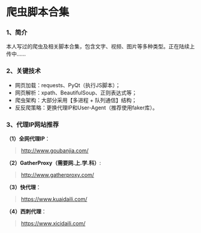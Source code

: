 # 爬虫脚本合集

### 1、简介
本人写过的爬虫及相关脚本合集，包含文字、视频、图片等多种类型。正在陆续上传中……

### 2、关键技术
- 网页加载：requests、PyQt（执行JS脚本）；
- 网页解析：xpath、BeautifulSoup、正则表达式等；
- 爬虫架构：大部分采用【多进程 + 队列通信】结构；
- 反反爬策略：更换代理IP和User-Agent（推荐使用faker库）。

### 3、代理IP网站推荐
**（1）全网代理IP**：
> http://www.goubanjia.com/

**（2）GatherProxy（需要网.上.学.科）**:
> http://www.gatherproxy.com/

**（3）快代理**：
> https://www.kuaidaili.com/

**（4）西刺代理**：
> https://www.xicidaili.com/

